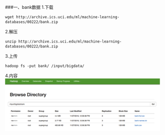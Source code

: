 
###一、bank数据
1.下载
```
wget http://archive.ics.uci.edu/ml/machine-learning-databases/00222/bank.zip

```
2.解压
```
unzip http://archive.ics.uci.edu/ml/machine-learning-databases/00222/bank.zip

```
3.上传
```
hadoop fs -put bank/ /input/bigdata/
```
4.内容
![](images/Snip20161127_62.png) 
